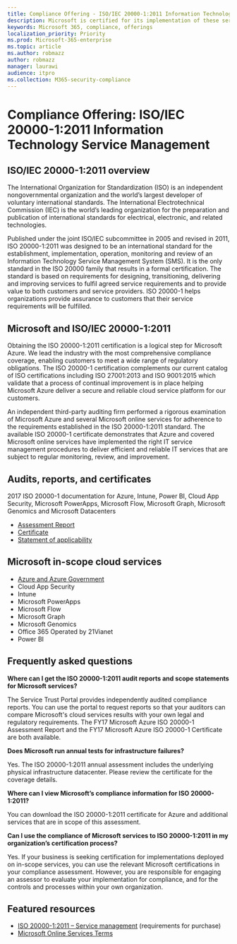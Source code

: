 ```yaml
---
title: Compliance Offering - ISO/IEC 20000-1:2011 Information Technology Service Management
description: Microsoft is certified for its implementation of these service management standards.
keywords: Microsoft 365, compliance, offerings
localization_priority: Priority
ms.prod: Microsoft-365-enterprise
ms.topic: article
ms.author: robmazz
author: robmazz
manager: laurawi
audience: itpro
ms.collection: M365-security-compliance
---
```


# Compliance Offering: ISO/IEC 20000-1:2011 Information Technology Service Management

## ISO/IEC 20000-1:2011 overview

The International Organization for Standardization (ISO) is an independent nongovernmental organization and the world’s largest developer of voluntary international standards. The International Electrotechnical Commission (IEC) is the world’s leading organization for the preparation and publication of international standards for electrical, electronic, and related technologies.  
  
Published under the joint ISO/IEC subcommittee in 2005 and revised in 2011, ISO 20000-1:2011 was designed to be an international standard for the establishment, implementation, operation, monitoring and review of an Information Technology Service Management System (SMS). It is the only standard in the ISO 20000 family that results in a formal certification. The standard is based on requirements for designing, transitioning, delivering and improving services to fulfil agreed service requirements and to provide value to both customers and service providers. ISO 20000-1 helps organizations provide assurance to customers that their service requirements will be fulfilled.

## Microsoft and ISO/IEC 20000-1:2011

Obtaining the ISO 20000-1:2011 certification is a logical step for Microsoft Azure. We lead the industry with the most comprehensive compliance coverage, enabling customers to meet a wide range of regulatory obligations. The ISO 20000-1 certification complements our current catalog of ISO certifications including ISO 27001:2013 and ISO 9001:2015 which validate that a process of continual improvement is in place helping Microsoft Azure deliver a secure and reliable cloud service platform for our customers.  
  
An independent third-party auditing firm performed a rigorous examination of Microsoft Azure and several Microsoft online services for adherence to the requirements established in the ISO 20000-1:2011 standard. The available ISO 20000-1 certificate demonstrates that Azure and covered Microsoft online services have implemented the right IT service management procedures to deliver efficient and reliable IT services that are subject to regular monitoring, review, and improvement.

## Audits, reports, and certificates

2017 ISO 20000-1 documentation for Azure, Intune, Power BI, Cloud App Security, Microsoft PowerApps, Microsoft Flow, Microsoft Graph, Microsoft Genomics and Microsoft Datacenters

- [Assessment Report](https://go.microsoft.com/fwlink/p/?linkid=2077810)
- [Certificate](https://go.microsoft.com/fwlink/p/?linkid=2077815)
- [Statement of applicability](https://aka.ms/AzureISO20000StatementofApplicability)

## Microsoft in-scope cloud services

- [Azure and Azure Government](https://aka.ms/AzureCompliance)
- Cloud App Security
- Intune
- Microsoft PowerApps
- Microsoft Flow
- Microsoft Graph
- Microsoft Genomics
- Office 365 Operated by 21Vianet
- Power BI

## Frequently asked questions

**Where can I get the ISO 20000-1:2011 audit reports and scope statements for Microsoft services?**

The Service Trust Portal provides independently audited compliance reports. You can use the portal to request reports so that your auditors can compare Microsoft's cloud services results with your own legal and regulatory requirements. The FY17 Microsoft Azure ISO 20000-1 Assessment Report and the FY17 Microsoft Azure ISO 20000-1 Certificate are both available.

**Does Microsoft run annual tests for infrastructure failures?**

Yes. The ISO 20000-1:2011 annual assessment includes the underlying physical infrastructure datacenter. Please review the certificate for the coverage details.

**Where can I view Microsoft’s compliance information for ISO 20000-1:2011?**

You can download the ISO 20000-1:2011 certificate for Azure and additional services that are in scope of this assessment.

**Can I use the compliance of Microsoft services to ISO 20000-1:2011 in my organization’s certification process?**

Yes. If your business is seeking certification for implementations deployed on in-scope services, you can use the relevant Microsoft certifications in your compliance assessment. However, you are responsible for engaging an assessor to evaluate your implementation for compliance, and for the controls and processes within your own organization.

## Featured resources

- [ISO 20000-1:2011 – Service management](https://www.iso.org/standard/51986.html) (requirements for purchase)
- [Microsoft Online Services Terms](http://aka.ms/Online-Services-Terms)
